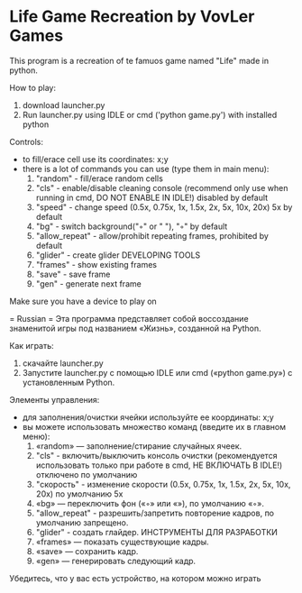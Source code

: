 # Life Game Recreation by VovLer Games
This program is a recreation of te famuos game named "Life" made in python.

How to play:
1. download launcher.py
2. Run launcher.py using IDLE or cmd ('python game.py') with installed python

Controls:
- to fill/erace cell use its coordinates: x;y
- there is a lot of commands you can use (type them in main menu):
  1. "random" - fill/erace random cells
  2. "cls" - enable/disable cleaning console (recommend only use when running in cmd, DO NOT ENABLE IN IDLE!) disabled by default
  3. "speed" - change speed (0.5x, 0.75x, 1x, 1.5x, 2x, 5x, 10x, 20x)  5x by default
  4. "bg" - switch background("◦" or " "), "◦" by default
  5. "allow_repeat" - allow/prohibit repeating frames, prohibited by default
  6. "glider" - create glider
     DEVELOPING TOOLS
  8. "frames" - show existing frames
  9. "save" - save frame
  10. "gen" - generate next frame

Make sure you have a device to play on

= Russian =
Эта программа представляет собой воссоздание знаменитой игры под названием «Жизнь», созданной на Python.

Как играть:
1. скачайте launcher.py
2. Запустите launcher.py с помощью IDLE или cmd («python game.py») с установленным Python.

Элементы управления:
- для заполнения/очистки ячейки используйте ее координаты: x;y
- вы можете использовать множество команд (введите их в главном меню):
   1. «random» — заполнение/стирание случайных ячеек.
   2. "cls" - включить/выключить консоль очистки (рекомендуется использовать только при работе в cmd, НЕ ВКЛЮЧАТЬ В IDLE!) отключено по умолчанию
   3. "скорость" - изменение скорости (0.5x, 0.75x, 1x, 1.5x, 2x, 5x, 10x, 20x) по умолчанию 5x
   4. «bg» — переключить фон («◦» или «»), по умолчанию «◦».
   5. "allow_repeat" - разрешить/запретить повторение кадров, по умолчанию запрещено.
   6. "glider" - создать глайдер.
      ИНСТРУМЕНТЫ ДЛЯ РАЗРАБОТКИ
   6. «frames» — показать существующие кадры.
   7. «save» — сохранить кадр.
   8. «gen» — генерировать следующий кадр.

Убедитесь, что у вас есть устройство, на котором можно играть

